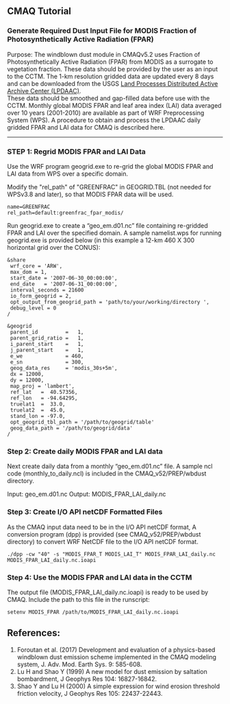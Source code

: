 ## CMAQ Tutorial ##
### Generate Required Dust Input File for MODIS Fraction of Photosynthetically Active Radiation (FPAR) ###
Purpose: The windblown dust module in CMAQv5.2 uses Fraction of Photosynthetically Active Radiation (FPAR) from MODIS as a surrogate to vegetation fraction. These data should be provided by the user as an input to the CCTM. The 1-km resolution gridded data are updated every 8 days and can be downloaded from the USGS [Land Processes Distributed Active Archive Center (LPDAAC)](https://lpdaac.usgs.gov/dataset_discovery/modis/modis_products_table/mod15a2).  
These data should be smoothed and gap-filled data before use with the CCTM. Monthly global MODIS FPAR and leaf area index (LAI) data averaged over 10 years (2001-2010) are available as part of WRF Preprocessing System (WPS). A procedure to obtain and process the LPDAAC daily gridded FPAR and LAI data for CMAQ is described here.

------------

### STEP 1: Regrid MODIS FPAR and LAI Data

Use the WRF program geogrid.exe to re-grid the global MODIS FPAR and LAI data from WPS over a specific domain.

Modify the "rel_path" of "GREENFRAC" in GEOGRID.TBL (not needed for WPSv3.8 and later), so that MODIS FPAR data will be used.

```
name=GREENFRAC
rel_path=default:greenfrac_fpar_modis/
```

Run geogrid.exe to create a “geo_em.d01.nc” file containing re-gridded FPAR and LAI over the specified domain. A sample namelist.wps for running geogrid.exe is provided below (in this example a 12-km 460 X 300 horizontal grid over the CONUS):

```
&share
 wrf_core = 'ARW',
 max_dom = 1,
 start_date = '2007-06-30_00:00:00',
 end_date   = '2007-06-31_00:00:00',
 interval_seconds = 21600
 io_form_geogrid = 2,
 opt_output_from_geogrid_path = 'path/to/your/working/directory ',
 debug_level = 0
/

&geogrid
 parent_id         =   1,
 parent_grid_ratio =   1,
 i_parent_start    =   1,
 j_parent_start    =   1,
 e_we              = 460,
 e_sn              = 300,
 geog_data_res     = 'modis_30s+5m',
 dx = 12000,
 dy = 12000,
 map_proj = 'lambert',
 ref_lat   =  40.57356,
 ref_lon   = -94.64295,
 truelat1  =  33.0,
 truelat2  =  45.0,
 stand_lon = -97.0,
 opt_geogrid_tbl_path = '/path/to/geogrid/table'
 geog_data_path = '/path/to/geogrid/data'
/
```

### Step 2: Create daily MODIS FPAR and LAI data

Next create daily data from a monthly “geo_em.d01.nc” file. A sample ncl code (monthly_to_daily.ncl) is included in the CMAQ_v52/PREP/wbdust directory.

Input: geo_em.d01.nc
Output: MODIS_FPAR_LAI_daily.nc


### Step 3: Create I/O API netCDF Formatted Files

As the CMAQ input data need to be in the I/O API netCDF format, A conversion program (dpp) is provided (see CMAQ_v52/PREP/wbdust directory) to convert WRF NetCDF file to the I/O API netCDF format.

```
./dpp -cw "40" -s "MODIS_FPAR_T MODIS_LAI_T" MODIS_FPAR_LAI_daily.nc MODIS_FPAR_LAI_daily.nc.ioapi
```

### Step 4: Use the MODIS FPAR and LAI data in the CCTM

The output file (MODIS_FPAR_LAI_daily.nc.ioapi) is ready to be used by CMAQ. Include the path to this file in the runscript:

```
setenv MODIS_FPAR /path/to/MODIS_FPAR_LAI_daily.nc.ioapi
```

## References:

1. Foroutan et al. (2017) Development and evaluation of a physics-based windblown dust emission scheme implemented in the CMAQ modeling system, J. Adv. Mod. Earth Sys. 9: 585-608.  
2. Lu H and Shao Y (1999) A new model for dust emission by saltation bombardment, J Geophys Res 104: 16827-16842.
3. Shao Y and Lu H (2000) A simple expression for wind erosion threshold friction velocity, J Geophys Res 105: 22437-22443.

